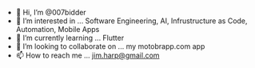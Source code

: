 - 👋 Hi, I’m @007bidder
- 👀 I’m interested in ... Software Engineering, AI, Infrustructure as Code, Automation, Mobile Apps
- 🌱 I’m currently learning ... Flutter
- 💞️ I’m looking to collaborate on ... my motobrapp.com app
- 📫 How to reach me ... jim.harp@gmail.com

<!---
007bidder/007bidder is a ✨ special ✨ repository because its `README.md` (this file) appears on your GitHub profile.
You can click the Preview link to take a look at your changes.
--->
